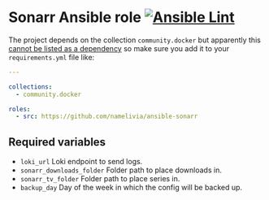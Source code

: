 # Sonarr Ansible role [![Ansible Lint](https://github.com/namelivia/ansible-sonarr/actions/workflows/ansible-lint.yml/badge.svg)](https://github.com/namelivia/ansible-sonarr/actions/workflows/ansible-lint.yml)

The project depends on the collection `community.docker` but apparently this [cannot be listed as a dependency](https://github.com/ansible/ansible/issues/62847) so make sure you add it to your `requirements.yml` file like:

```yml
---

collections:
  - community.docker

roles:
  - src: https://github.com/namelivia/ansible-sonarr
```

## Required variables
 - `loki_url` Loki endpoint to send logs.
 - `sonarr_downloads_folder` Folder path to place downloads in.
 - `sonarr_tv_folder` Folder path to place series in.
 - `backup_day` Day of the week in which the config will be backed up.
